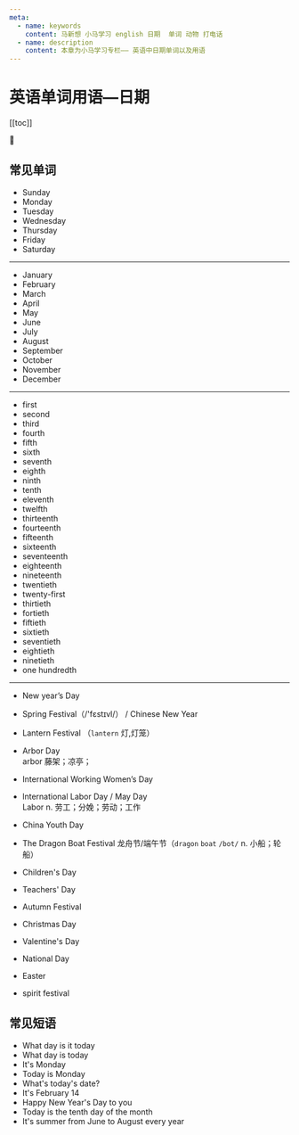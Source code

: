```yaml
---
meta:
  - name: keywords
    content: 马新想 小马学习 english 日期  单词 动物 打电话
  - name: description
    content: 本章为小马学习专栏—— 英语中日期单词以及用语
---
```


# 英语单词用语—日期

[[toc]]

:horse: 

<EnTool />

## 常见单词

- <En read="/ˈsʌndei/" msg="星期日, 星期天, 礼拜天">Sunday</En>
- <En read="/ˈmʌndi/" msg="星期一">Monday</En>
- <En read="/ˈtuzdi/" msg="星期二">Tuesday</En>
- <En read="/'wɛnzdɪ/" msg="星期三">Wednesday</En>
- <En read="/'θɝzdɪ/" msg="星期四">Thursday</En>
- <En read="/ˈfraɪdi/" msg="星期五">Friday</En>
- <En read="/ˈsætədi/" msg="星期六">Saturday</En>

---

- <En read="/ˈdʒænjuˌɛri/" msg="一月">January</En>
- <En read="/'fɛbrʊ'ɛri/" msg="二月">February</En>
- <En read="/mɑrtʃ/" msg="三月">March</En>
- <En read="/ˈeprəl/" msg="四月">April</En>
- <En read="/me/" msg="五月">May</En>
- <En read="/dʒun/" msg="六月；琼（女名）">June</En>
- <En read="/dʒʊˈlaɪ/" msg="七月">July</En>
- <En read="/ɔˈɡʌst/" msg="八月">August</En>
- <En read="/sɛp'tɛmbɚ/" msg="九月">September</En>
- <En read="/ɑk'tobɚ/" msg="十月">October</En>
- <En read="/no'vɛmbɚ/" msg="十一月">November</En>
- <En read="/dɪˈsɛmbɚ/" msg="十二月">December</En>

---

- <En read="/fɝst/" msg="n. 第一；开始；冠军 adv. 第一；首先；优先；宁愿 ">first</En>
- <En read="/'sɛkənd/" msg=" n. 第二名; 第二类">second</En> 
- <En read="/θɝd/" msg="n. 第三 adj. 第三的">third</En>  
- <En read="/fɔrθ/" msg="第四">fourth</En> 
- <En read="/fɪfθ/" msg="n. 第五；五分之一 adj. 第五的；五分之一的">fifth</En>
- <En read="/sɪksθ/" msg="n. 六分之一；">sixth</En> 
- <En read="/'sɛvənθ/" msg="n. 第七；七分之一">seventh</En>
- <En read="/etθ/" msg="adj. 第八的； 八分之一的">eighth</En> 
- <En read="/naɪnθ/" msg="adj. 第九的；九分之一的">ninth</En>  
- <En read="/tɛnθ/" msg="adj. 第十的,第十个的 ">tenth</En> 
- <En read="/ɪˈlɛvənθ/" msg="adj. 十一分之一的；第十一的">eleventh</En> 
- <En read="/twɛlfθ/" msg="adj. 第十二的,第十二个的">twelfth</En>
- <En read="/'θɝtinθ/" msg="adj. 十三的;十三个的">thirteenth</En> 
- <En read="/fɔrˈtinθ/" msg="adj. 第十四的；第十四个的;">fourteenth</En> 
- <En read="/ˌfɪf'tin/" msg="adj. 十五的">fifteenth</En> 
- <En read="/'sɪks'tinθ/" msg="adj. 第十六的,第十六个的">sixteenth</En>
- <En read="/ˌsɛvn'tinθ/" msg="n. 十七，十七个; ">seventeenth</En> 
- <En read="/'e'tinθ/" msg="adj. 第十八的，第十八个的；">eighteenth</En> 
- <En read="/'naɪn'tinθ/" msg="adj. 第十九的；十九分之一的;">nineteenth</En> 
- <En read="/'twɛntɪɪθ/" msg="adj. 第二十的,第二十个的">twentieth</En>   
- <En read="/'twɛntɪɪθ/" msg="第二十一">twenty-first</En> 
- <En read="/'θɝtɪɪθ/" msg="adj. 第三十个的；">thirtieth</En>    
- <En read="/ˈfɔrtiɪθ/" msg="adj. 四十分之一的；第四十的">fortieth</En>    
- <En read="/'fɪftɪɪθ/" msg="adj. 第五十的；五十分之一的">fiftieth</En>  
- <En read="/'sɪkstɪɪθ/" msg="第六十(个)">sixtieth</En> 
- <En read="/'sɛvntɪɪθ/" msg="adj. 第七十的；">seventieth</En>  
- <En read="/'etɪɪθ/" msg=" adj. 第八十的；八十分之一的;">eightieth</En>  
- <En read="/'naɪntɪɪθ/" msg="adj. 第九十的；九十分之一的;">ninetieth</En> 
- <En read="/'hʌndrədθ/" msg="第100个 百分之一">one hundredth</En>  

--- 

- <En  msg="元且(1月1日)">New year’s Day</En> 
- <En  msg="春节">Spring Festival（/'fɛstɪvl/） / Chinese New Year </En> 
- <En  msg="元宵节">Lantern Festival</En> （`lantern`  灯,灯笼）
- <En  msg="植树节">Arbor Day</En>  
arbor <Badge text="/'ɑrbɚ/" />  藤架；凉亭；
- <En  msg="国际劳动妇女节">International Working Women’s Day</En> 
- <En  read="/'lebɚ/" msg="五一国际劳动节">lnternational Labor Day / May Day</En>  
Labor <Badge text="/'lebɚ/" />  n. 劳工；分娩；劳动；工作
- <En  msg="中国青年节">China Youth Day</En> 
- <En  msg="龙；凶暴的人，凶恶的人；严厉而有警觉性的女人">The Dragon Boat Festival</En> 
龙舟节/端午节（`dragon` <Badge text="/'dræɡən/" />   `boat` `/bot/` n. 小船；轮船）

- <En  msg="儿童节">Children's Day</En> 
- <En  msg="教师节">Teachers' Day</En> 
- <En  msg="中秋节">Autumn Festival</En> 
- <En  msg="圣诞节">Christmas Day</En> 
- <En  read="/'væləntaɪn/" msg="情人节">Valentine's Day</En> 
- <En  msg="国庆节；">National Day</En> 
- <En  read="/'i:stə/ " msg="复活节">Easter</En> 
- <En  read="/'spɪrɪt/" msg="中元节；鬼节；">spirit festival</En>   

## 常见短语

- <En  msg="今天是星期几" :enType="2">What day is it today</En>
- <En  msg="今天是星期几" :enType="2">What day is today</En>
- <En  msg="今天星期一" :enType="2">It's Monday</En>
- <En  msg="今天星期一" :enType="2">Today is Monday</En>
- <En  msg="今天几月几日" :enType="2">What's today's date?</En>
- <En  msg="今天2月14" :enType="2">It's February 14</En>
- <En  msg="祝你新年快乐" :enType="2">Happy New Year's Day to you</En>
- <En  msg="今天是每月的第十天" :enType="2">Today is the tenth day of the month</En>
- <En  msg="每年六月到八月是夏天" :enType="2">It's summer from June to August every year</En>

